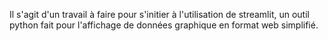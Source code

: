 Il s'agit d'un travail à faire pour s'initier à l'utilisation de streamlit, un outil python fait pour l'affichage de données graphique en format web simplifié.